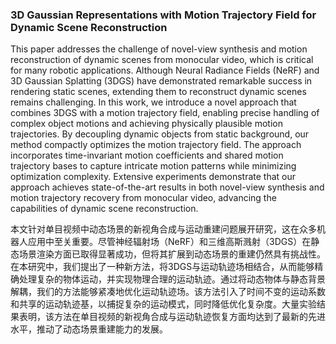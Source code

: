 ### 3D Gaussian Representations with Motion Trajectory Field for Dynamic Scene Reconstruction

This paper addresses the challenge of novel-view synthesis and motion reconstruction of dynamic scenes from monocular video, which is critical for many robotic applications. Although Neural Radiance Fields (NeRF) and 3D Gaussian Splatting (3DGS) have demonstrated remarkable success in rendering static scenes, extending them to reconstruct dynamic scenes remains challenging. In this work, we introduce a novel approach that combines 3DGS with a motion trajectory field, enabling precise handling of complex object motions and achieving physically plausible motion trajectories. By decoupling dynamic objects from static background, our method compactly optimizes the motion trajectory field. The approach incorporates time-invariant motion coefficients and shared motion trajectory bases to capture intricate motion patterns while minimizing optimization complexity. Extensive experiments demonstrate that our approach achieves state-of-the-art results in both novel-view synthesis and motion trajectory recovery from monocular video, advancing the capabilities of dynamic scene reconstruction.

本文针对单目视频中动态场景的新视角合成与运动重建问题展开研究，这在众多机器人应用中至关重要。尽管神经辐射场（NeRF）和三维高斯溅射（3DGS）在静态场景渲染方面已取得显著成功，但将其扩展到动态场景的重建仍然具有挑战性。在本研究中，我们提出了一种新方法，将3DGS与运动轨迹场相结合，从而能够精确处理复杂的物体运动，并实现物理合理的运动轨迹。通过将动态物体与静态背景解耦，我们的方法能够紧凑地优化运动轨迹场。该方法引入了时间不变的运动系数和共享的运动轨迹基，以捕捉复杂的运动模式，同时降低优化复杂度。大量实验结果表明，该方法在单目视频的新视角合成与运动轨迹恢复方面均达到了最新的先进水平，推动了动态场景重建能力的发展。
